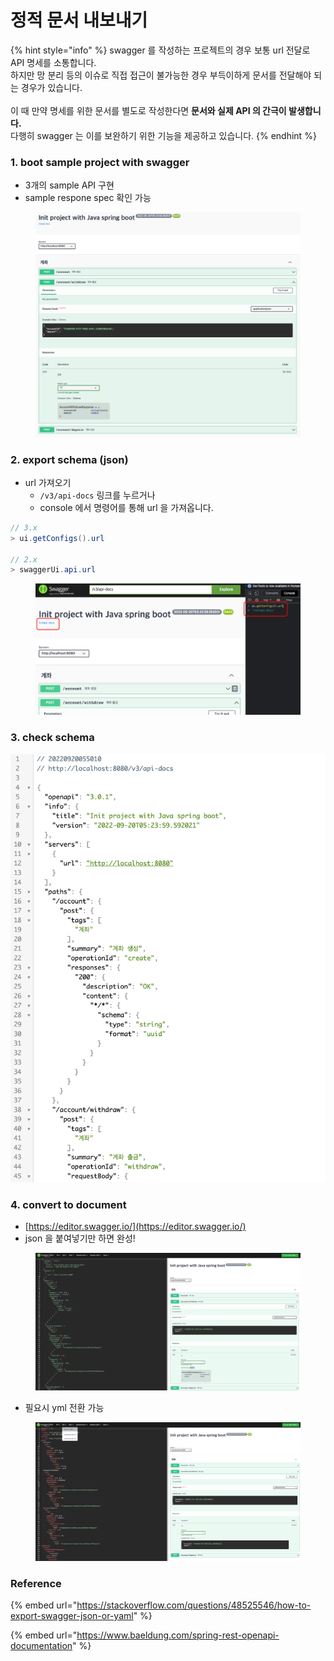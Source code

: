 # 정적 문서 내보내기

{% hint style="info" %}
swagger 를 작성하는 프로젝트의 경우 보통 url 전달로 API 명세를 소통합니다.\
하지만 망 분리 등의 이슈로 직접 접근이 불가능한 경우 부득이하게 문서를 전달해야 되는 경우가 있습니다.\
\
이 때 만약 명세를 위한 문서를 별도로 작성한다면 **문서와 실제 API 의 간극이 발생합니다.**\
다행히 swagger 는 이를 보완하기 위한 기능을 제공하고 있습니다.
{% endhint %}

### 1. boot sample project with swagger

* 3개의 sample API 구현
* sample respone spec 확인 가능

<figure><img src="../../../.gitbook/assets/image (3) (3).png" alt=""><figcaption></figcaption></figure>

### 2. export schema (json)

* url 가져오기
  * `/v3/api-docs` 링크를 누르거나
  * console 에서 명령어를 통해 url 을 가져옵니다.

```java
// 3.x
> ui.getConfigs().url

// 2.x
> swaggerUi.api.url
```

<figure><img src="../../../.gitbook/assets/image (15).png" alt=""><figcaption></figcaption></figure>

### 3. check schema

![](<../../../.gitbook/assets/image (1) (3) (1).png>)

### 4. convert to document

* [https://editor.swagger.io/](https://editor.swagger.io/)
* json 을 붙여넣기만 하면 완성!

<figure><img src="../../../.gitbook/assets/image (2) (3) (1).png" alt=""><figcaption></figcaption></figure>

* 필요시 yml 전환 가능

<figure><img src="../../../.gitbook/assets/image (1) (2) (1).png" alt=""><figcaption></figcaption></figure>

### Reference

{% embed url="https://stackoverflow.com/questions/48525546/how-to-export-swagger-json-or-yaml" %}

{% embed url="https://www.baeldung.com/spring-rest-openapi-documentation" %}
